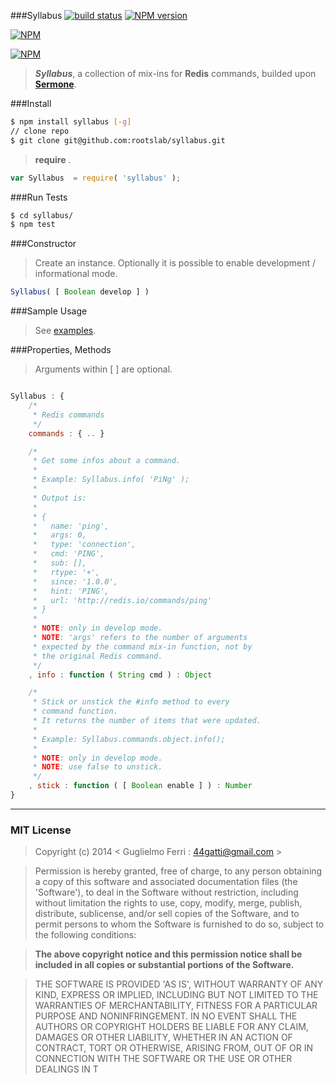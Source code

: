 ###Syllabus
[![build status](https://secure.travis-ci.org/rootslab/syllabus.png?branch=master)](http://travis-ci.org/rootslab/syllabus) 
[![NPM version](https://badge.fury.io/js/syllabus.png)](http://badge.fury.io/js/syllabus)

[![NPM](https://nodei.co/npm/syllabus.png?downloads=true&stars=true)](https://nodei.co/npm/syllabus/)

[![NPM](https://nodei.co/npm-dl/syllabus.png)](https://nodei.co/npm/syllabus/)

> **_Syllabus_**, a collection of mix-ins for __Redis__ commands, builded upon __[Sermone](https://github.com/rootslab/sermone)__.

###Install

```bash
$ npm install syllabus [-g]
// clone repo
$ git clone git@github.com:rootslab/syllabus.git
```

> __require__ .

```javascript
var Syllabus  = require( 'syllabus' );
```

###Run Tests

```bash
$ cd syllabus/
$ npm test
```
###Constructor

> Create an instance. Optionally it is possible to enable
> development / informational mode.

```javascript
Syllabus( [ Boolean develop ] )
```

###Sample Usage

> See [examples](example/).


###Properties, Methods

> Arguments within [ ] are optional.

```javascript

Syllabus : {
    /*
     * Redis commands
     */
    commands : { .. }

    /*
     * Get some infos about a command.
     * 
     * Example: Syllabus.info( 'PiNg' );
     *
     * Output is:
     *
     * { 
     *   name: 'ping',
     *   args: 0,
     *   type: 'connection',
     *   cmd: 'PING',
     *   sub: [],
     *   rtype: '+',
     *   since: '1.0.0',
     *   hint: 'PING',
     *   url: 'http://redis.io/commands/ping' 
     * }
     *
     * NOTE: only in develop mode.
     * NOTE: 'args' refers to the number of arguments
     * expected by the command mix-in function, not by
     * the original Redis command.
     */
    , info : function ( String cmd ) : Object

    /*
     * Stick or unstick the #info method to every
     * command function.
     * It returns the number of items that were updated.
     * 
     * Example: Syllabus.commands.object.info();
     *
     * NOTE: only in develop mode.
     * NOTE: use false to unstick.
     */
    , stick : function ( [ Boolean enable ] ) : Number
}
```

------------------------------------------------------------------------


### MIT License

> Copyright (c) 2014 &lt; Guglielmo Ferri : 44gatti@gmail.com &gt;

> Permission is hereby granted, free of charge, to any person obtaining
> a copy of this software and associated documentation files (the
> 'Software'), to deal in the Software without restriction, including
> without limitation the rights to use, copy, modify, merge, publish,
> distribute, sublicense, and/or sell copies of the Software, and to
> permit persons to whom the Software is furnished to do so, subject to
> the following conditions:

> __The above copyright notice and this permission notice shall be
> included in all copies or substantial portions of the Software.__

> THE SOFTWARE IS PROVIDED 'AS IS', WITHOUT WARRANTY OF ANY KIND,
> EXPRESS OR IMPLIED, INCLUDING BUT NOT LIMITED TO THE WARRANTIES OF
> MERCHANTABILITY, FITNESS FOR A PARTICULAR PURPOSE AND NONINFRINGEMENT.
> IN NO EVENT SHALL THE AUTHORS OR COPYRIGHT HOLDERS BE LIABLE FOR ANY
> CLAIM, DAMAGES OR OTHER LIABILITY, WHETHER IN AN ACTION OF CONTRACT,
> TORT OR OTHERWISE, ARISING FROM, OUT OF OR IN CONNECTION WITH THE
> SOFTWARE OR THE USE OR OTHER DEALINGS IN T